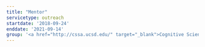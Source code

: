 ```yaml
---
title: "Mentor"
servicetype: outreach
startdate: '2018-09-24'
enddate: '2021-09-14'
group: '<a href="http://cssa.ucsd.edu/" target="_blank">Cognitive Science Student Association (CSSA)</a>, <a href="https://ucsd.edu/" target="_blank">UC San Diego</a>'
---
```


<!-- The Cognitive Science Student Association (CSSA) has an Alumni mentorship and bonding program that matches alumni with current undergraduate cognitive science majors. I signed up after I graduated from UC San Diego. -->

